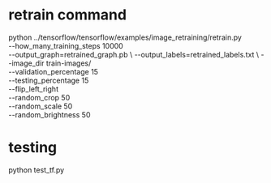 # retrain command
python ../tensorflow/tensorflow/examples/image_retraining/retrain.py \
    --how_many_training_steps 10000 \
    --output_graph=retrained_graph.pb \ 
    --output_labels=retrained_labels.txt \ 
    --image_dir train-images/  \
    --validation_percentage 15 \
    --testing_percentage 15 \
    --flip_left_right \
    --random_crop 50 \
    --random_scale 50 \
    --random_brightness 50


# testing
python test_tf.py
